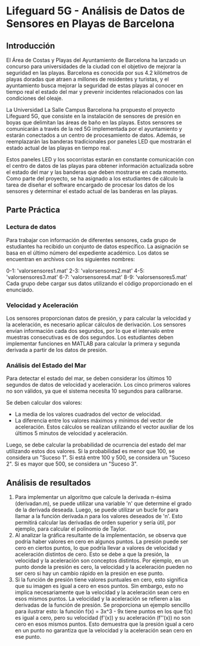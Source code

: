 # Lifeguard 5G - Análisis de Datos de Sensores en Playas de Barcelona
## Introducción

El Área de Costas y Playas del Ayuntamiento de Barcelona ha lanzado un concurso para universidades de la ciudad con el objetivo de mejorar la seguridad en las playas. Barcelona es conocida por sus 4.2 kilómetros de playas doradas que atraen a millones de residentes y turistas, y el ayuntamiento busca mejorar la seguridad de estas playas al conocer en tiempo real el estado del mar y prevenir incidentes relacionados con las condiciones del oleaje.

La Universidad La Salle Campus Barcelona ha propuesto el proyecto Lifeguard 5G, que consiste en la instalación de sensores de presión en boyas que delimitan las áreas de baño en las playas. Estos sensores se comunicarán a través de la red 5G implementada por el ayuntamiento y estarán conectados a un centro de procesamiento de datos. Además, se reemplazarán las banderas tradicionales por paneles LED que mostrarán el estado actual de las playas en tiempo real.

Estos paneles LED y los socorristas estarán en constante comunicación con el centro de datos de las playas para obtener información actualizada sobre el estado del mar y las banderas que deben mostrarse en cada momento. Como parte del proyecto, se ha asignado a los estudiantes de cálculo la tarea de diseñar el software encargado de procesar los datos de los sensores y determinar el estado actual de las banderas en las playas.

## Parte Práctica
### Lectura de datos

Para trabajar con información de diferentes sensores, cada grupo de estudiantes ha recibido un conjunto de datos específico. La asignación se basa en el último número del expediente académico. Los datos se encuentran en archivos con los siguientes nombres:

0-1: 'valorsensores1.mat'
2-3: 'valorsensores2.mat'
4-5: 'valorsensores3.mat'
6-7: 'valorsensores4.mat'
8-9: 'valorsensores5.mat'
Cada grupo debe cargar sus datos utilizando el código proporcionado en el enunciado. 

### Velocidad y Aceleración

Los sensores proporcionan datos de presión, y para calcular la velocidad y la aceleración, es necesario aplicar cálculos de derivación. 
Los sensores envían información cada dos segundos, por lo que el intervalo entre muestras consecutivas es de dos segundos. Los estudiantes deben implementar funciones en MATLAB para calcular la primera y segunda derivada a partir de los datos de presión.
### Análisis del Estado del Mar

Para detectar el estado del mar, se deben considerar los últimos 10 segundos de datos de velocidad y aceleración. Los cinco primeros valores no son válidos, ya que el sistema necesita 10 segundos para calibrarse.

Se deben calcular dos valores:

- La media de los valores cuadrados del vector de velocidad.
- La diferencia entre los valores máximos y mínimos del vector de aceleración.
Estos cálculos se realizan utilizando el vector auxiliar de los últimos 5 minutos de velocidad y aceleración.

Luego, se debe calcular la probabilidad de ocurrencia del estado del mar utilizando estos dos valores. Si la probabilidad es menor que 100, se considera un "Suceso 1". Si está entre 100 y 500, se considera un "Suceso 2". Si es mayor que 500, se considera un "Suceso 3".

## Análisis de resultados
1. Para implementar un algoritmo que calcule la derivada n-ésima (derivadan.m), se puede utilizar una variable 'n' que determine el grado de la derivada deseada. Luego, se puede utilizar un bucle for para llamar a la función derivada.n para los valores deseados de 'n'. Esto permitirá calcular las derivadas de orden superior y sería útil, por ejemplo, para calcular el polinomio de Taylor.
2. Al analizar la gráfica resultante de la implementación, se observa que podría haber valores en cero en algunos puntos. La presión puede ser cero en ciertos puntos, lo que podría llevar a valores de velocidad y aceleración distintos de cero. Esto se debe a que la presión, la velocidad y la aceleración son conceptos distintos. Por ejemplo, en un punto donde la presión es cero, la velocidad y la aceleración pueden no ser cero si hay un cambio rápido en la presión en ese punto.
3. Si la función de presión tiene valores puntuales en cero, esto significa que su imagen es igual a cero en esos puntos. Sin embargo, esto no implica necesariamente que la velocidad y la aceleración sean cero en esos mismos puntos. La velocidad y la aceleración se refieren a las derivadas de la función de presión. Se proporciona un ejemplo sencillo para ilustrar esto: la función f(x) = 3x^3 - 9x tiene puntos en los que f(x) es igual a cero, pero su velocidad (f'(x)) y su aceleración (f''(x)) no son cero en esos mismos puntos. Esto demuestra que la presión igual a cero en un punto no garantiza que la velocidad y la aceleración sean cero en ese punto.



